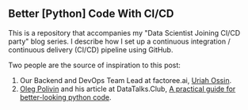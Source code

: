 ## Better [Python] Code With CI/CD

This is a repository that accompanies my "Data Scientist Joining CI/CD party" blog series. I describe how I set up a continuous integration / continuous delivery (CI/CD) pipeline using GitHub.

Two people are the source of inspiration to this post:

1. Our Backend and DevOps Team Lead at factoree.ai, [Uriah Ossin](https://il.linkedin.com/in/uriah-ossin-1935744).
2. [Oleg Polivin](https://github.com/olegpolivin) and his article at DataTalks.Club, [A practical guide for better-looking python code](https://datatalks.club/blog/practical-guide-better-code.html).
